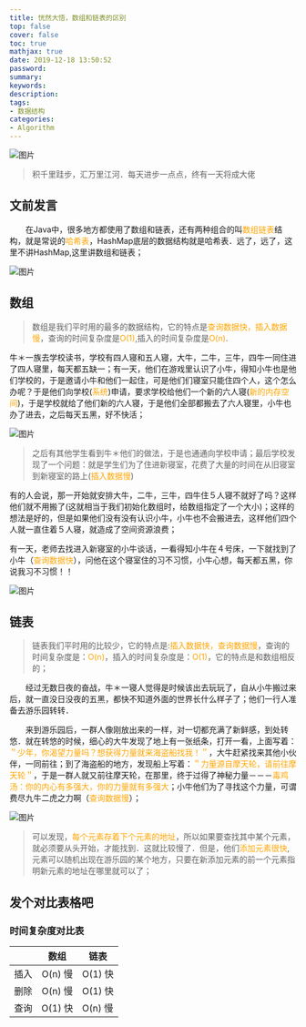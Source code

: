 ```yaml
---
title: 恍然大悟，数组和链表的区别
top: false
cover: false
toc: true
mathjax: true
date: 2019-12-18 13:50:52
password:
summary:
keywords:
description:
tags:
- 数据结构
categories:
- Algorithm
---
```




![图片](http://cdn.mjava.top/20191218134901.jpg)

> 积千里跬步，汇万里江河．每天进步一点点，终有一天将成大佬

## 文前发言

　　在Java中，很多地方都使用了数组和链表，还有两种组合的叫<font color=orange>数组链表</font>结构，就是常说的<font color=orange>哈希表</font>，HashMap底层的数据结构就是哈希表．远了，远了，这里不讲HashMap,这里讲数组和链表；

![图片](http://cdn.mjava.top/20191218104007.jpg)

## 数组

> 数组是我们平时用的最多的数据结构，它的特点是<font color=orange>查询数据快，插入数据慢</font>，查询的时间复杂度是<font color=orange>O(1)</font>,插入的时间复杂度是<font color=orange>O(n)</font>.



牛＊一族去学校读书，学校有四人寝和五人寝，大牛，二牛，三牛，四牛一同住进了四人寝里，每天都五缺一；有一天，他们在游戏里认识了小牛，得知小牛也是他们学校的，于是邀请小牛和他们一起住，可是他们们寝室只能住四个人，这个怎么办呢？于是他们向学校(<font color=orange>系统</font>)申请，要求学校给他们一个新的六人寝(<font color=orange>新的内存空间</font>)，于是学校就给了他们新的六人寝，于是他们全部都搬去了六人寝里，小牛也办了进去，之后每天五黑，好不快活；

![图片](http://cdn.mjava.top/20191218113521.png)

> 之后有其他学生看到牛＊他们的做法，于是也通通向学校申请；最后学校发现了一个问题：就是学生们为了住进新寝室，花费了大量的时间在从旧寝室到新寝室的路上(<font color=orange>插入数据慢</font>)

 

有的人会说，那一开始就安排大牛，二牛，三牛，四牛住５人寝不就好了吗？这样他们就不用搬了(这就相当于我们初始化数组时，给数组指定了一个大小)；这样的想法是好的，但是如果他们没有没有认识小牛，小牛也不会搬进去，这样他们四个人就一直住着５人寝，就造成了空间资源浪费；



有一天，老师去找进入新寝室的小牛谈话，一看得知小牛在４号床，一下就找到了小牛（<font color=orange>查询数据快</font>），问他在这个寝室住的习不习惯，小牛心想，每天都五黑，你说我习不习惯！！

![图片](http://cdn.mjava.top/20191218114115.gif)

## 链表

> 链表我们平时用的比较少，它的特点是:<font color=orange>插入数据快，查询数据慢</font>，查询的时间复杂度是：<font color=orange>O(n)</font>，插入的时间复杂度是：<font color=orange>O(1)</font>，它的特点是和数组相反的；



　　经过无数日夜的奋战，牛＊一寝人觉得是时候该出去玩玩了，自从小牛搬过来后，就一直没日没夜的五黑，都快不知道外面的世界长什么样子了；他们一行人准备去游乐园转转．

　　来到游乐园后，一群人像刚放出来的一样，对一切都充满了新鲜感，到处转悠．就在转悠的时候，细心的大牛发现了地上有一张纸条，打开一看，上面写着：<font color=orange>＂少年，你渴望力量吗？想获得力量就来海盗船找我！＂</font>，大牛赶紧找来其他小伙伴，一同前往；到了海盗船的地方，发现船上写着：<font color=orange>＂力量源自摩天轮，请前往摩天轮＂</font>，于是一群人就又前往摩天轮，在那里，终于过得了神秘力量－－－<font color=orange>毒鸡汤：你的内心有多强大，你的力量就有多强大</font>；小牛他们为了寻找这个力量，可谓费尽九牛二虎之力啊（<font color=orange>查询数据慢</font>）；

![图片](http://cdn.mjava.top/20191218132932.png)

> 可以发现，<font color=orange>每个元素存着下个元素的地址</font>，所以如果要查找其中某个元素，就必须要从头开始，才能找到．这就比较慢了．但是，他们<font color=orange>添加元素很快</font>,元素可以随机出现在游乐园的某个地方，只要在新添加元素的前一个元素指明新元素的地址在哪里就可以了；



## 发个对比表格吧

### 时间复杂度对比表

| |数组 | 链表|
| :--: | :--------------: | ---- |
| 插入 | O(n) 慢 | O(1) 快 |
| 删除 | O(n) 慢 | O(1) 快 |
| 查询 | O(1) 快 | O(n) 慢 |

